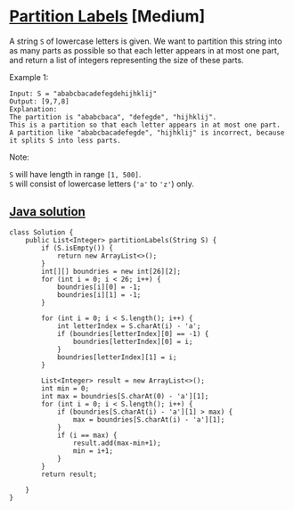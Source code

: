 # [Partition Labels](https://leetcode.com/problems/partition-labels/description/) [Medium]

A string `S` of lowercase letters is given. We want to partition this string into as many parts as possible so that each letter appears in at most one part, and return a list of integers representing the size of these parts.

Example 1:
```
Input: S = "ababcbacadefegdehijhklij"
Output: [9,7,8]
Explanation:
The partition is "ababcbaca", "defegde", "hijhklij".
This is a partition so that each letter appears in at most one part.
A partition like "ababcbacadefegde", "hijhklij" is incorrect, because it splits S into less parts.
```
Note:

`S` will have length in range `[1, 500]`.  
`S` will consist of lowercase letters (`'a'` to `'z'`) only.

## [Java solution](https://leetcode.com/submissions/detail/146531200/)
```
class Solution {
    public List<Integer> partitionLabels(String S) {
        if (S.isEmpty()) {
            return new ArrayList<>();
        }
        int[][] boundries = new int[26][2];
        for (int i = 0; i < 26; i++) {
            boundries[i][0] = -1;
            boundries[i][1] = -1;
        }
        
        for (int i = 0; i < S.length(); i++) {
            int letterIndex = S.charAt(i) - 'a';
            if (boundries[letterIndex][0] == -1) {
                boundries[letterIndex][0] = i;
            }
            boundries[letterIndex][1] = i;
        }
        
        List<Integer> result = new ArrayList<>();
        int min = 0;
        int max = boundries[S.charAt(0) - 'a'][1];
        for (int i = 0; i < S.length(); i++) {
            if (boundries[S.charAt(i) - 'a'][1] > max) {
                max = boundries[S.charAt(i) - 'a'][1];
            }
            if (i == max) {
                result.add(max-min+1);
                min = i+1;
            }
        }
        return result;
        
    }
}
```
